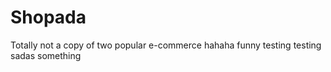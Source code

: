 # Shopada
Totally not a copy of two popular e-commerce 
hahaha funny
testing testing
sadas
something
